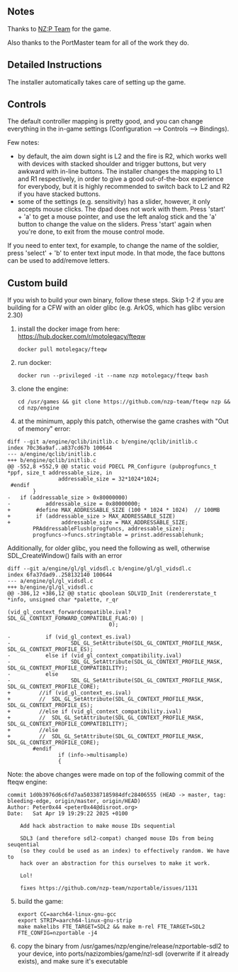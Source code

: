 ## Notes

Thanks to [NZ:P Team](https://docs.nzp.gay/) for the game.

Also thanks to the PortMaster team for all of the work they do.

## Detailed Instructions

The installer automatically takes care of setting up the game.

## Controls

The default controller mapping is pretty good, and you can change everything in the in-game settings (Configuration --> Controls --> Bindings).

Few notes:
- by default, the aim down sight is L2 and the fire is R2, which works well with devices with stacked shoulder and trigger buttons, but very awkward with in-line buttons. The installer changes the mapping to L1 and R1 respectively, in order to give a good out-of-the-box experience for everybody, but it is highly recommended to switch back to L2 and R2 if you have stacked buttons.
- some of the settings (e.g. sensitivity) has a slider, however, it only accepts mouse clicks. The dpad does not work with them. Press 'start' + 'a' to get a mouse pointer, and use the left analog stick and the 'a' button to change the value on the sliders. Press 'start' again when you're done, to exit from the mouse control mode.

If you need to enter text, for example, to change the name of the soldier, press 'select' + 'b' to enter text input mode. In that mode, the face buttons can be used to add/remove letters.

## Custom build

If you wish to build your own binary, follow these steps. Skip 1-2 if you are building for a CFW with an older glibc (e.g. ArkOS, which has glibc version 2.30)

1. install the docker image from here: https://hub.docker.com/r/motolegacy/fteqw
   ```
   docker pull motolegacy/fteqw
   ```

2. run docker:
   ```
   docker run --privileged -it --name nzp motolegacy/fteqw bash
   ```

3. clone the engine:
   ```
   cd /usr/games && git clone https://github.com/nzp-team/fteqw nzp && cd nzp/engine
   ```

4. at the minimum, apply this patch, otherwise the game crashes with "Out of memory" error:

```
diff --git a/engine/qclib/initlib.c b/engine/qclib/initlib.c
index 70c36a9af..a837cd67b 100644
--- a/engine/qclib/initlib.c
+++ b/engine/qclib/initlib.c
@@ -552,8 +552,9 @@ static void PDECL PR_Configure (pubprogfuncs_t *ppf, size_t addressable_size, in
                addressable_size = 32*1024*1024;
 #endif
        }
-   if (addressable_size > 0x80000000)
-           addressable_size = 0x80000000;
+        #define MAX_ADDRESSABLE_SIZE (100 * 1024 * 1024)  // 100MB
+        if (addressable_size > MAX_ADDRESSABLE_SIZE)
+                addressable_size = MAX_ADDRESSABLE_SIZE;
        PRAddressableFlush(progfuncs, addressable_size);
        progfuncs->funcs.stringtable = prinst.addressablehunk;

```

Additionally, for older glibc, you need the following as well, otherwise SDL_CreateWindow() fails with an error

```
diff --git a/engine/gl/gl_vidsdl.c b/engine/gl/gl_vidsdl.c
index 6fa37dad9..258132140 100644
--- a/engine/gl/gl_vidsdl.c
+++ b/engine/gl/gl_vidsdl.c
@@ -386,12 +386,12 @@ static qboolean SDLVID_Init (rendererstate_t *info, unsigned char *palette, r_qr
                                (vid_gl_context_forwardcompatible.ival?SDL_GL_CONTEXT_FORWARD_COMPATIBLE_FLAG:0) |
                                0);

-           if (vid_gl_context_es.ival)
-                   SDL_GL_SetAttribute(SDL_GL_CONTEXT_PROFILE_MASK, SDL_GL_CONTEXT_PROFILE_ES);
-           else if (vid_gl_context_compatibility.ival)
-                   SDL_GL_SetAttribute(SDL_GL_CONTEXT_PROFILE_MASK, SDL_GL_CONTEXT_PROFILE_COMPATIBILITY);
-           else
-                   SDL_GL_SetAttribute(SDL_GL_CONTEXT_PROFILE_MASK, SDL_GL_CONTEXT_PROFILE_CORE);
+         //if (vid_gl_context_es.ival)
+         //  SDL_GL_SetAttribute(SDL_GL_CONTEXT_PROFILE_MASK, SDL_GL_CONTEXT_PROFILE_ES);
+         //else if (vid_gl_context_compatibility.ival)
+         //  SDL_GL_SetAttribute(SDL_GL_CONTEXT_PROFILE_MASK, SDL_GL_CONTEXT_PROFILE_COMPATIBILITY);
+         //else
+         //  SDL_GL_SetAttribute(SDL_GL_CONTEXT_PROFILE_MASK, SDL_GL_CONTEXT_PROFILE_CORE);
        #endif
                if (info->multisample)
                {
```

Note: the above changes were made on top of the following commit of the fteqw engine:

```
commit 1d0b3976d6c6fd7aa503387185984dfc28406555 (HEAD -> master, tag: bleeding-edge, origin/master, origin/HEAD)
Author: Peter0x44 <peter0x44@disroot.org>
Date:   Sat Apr 19 19:29:22 2025 +0100

    Add hack abstraction to make mouse IDs sequential

    SDL3 (and therefore sdl2-compat) changed mouse IDs from being seuqential
    (so they could be used as an index) to effectively random. We have to
    hack over an abstraction for this ourselves to make it work.

    Lol!

    fixes https://github.com/nzp-team/nzportable/issues/1131
```

5. build the game:
   ```
   export CC=aarch64-linux-gnu-gcc
   export STRIP=aarch64-linux-gnu-strip
   make makelibs FTE_TARGET=SDL2 && make m-rel FTE_TARGET=SDL2 FTE_CONFIG=nzportable -j4
   ```

6. copy the binary from /usr/games/nzp/engine/release/nzportable-sdl2 to your device, into ports/nazizombies/game/nzl-sdl (overwrite if it already exists), and make sure it's executable
